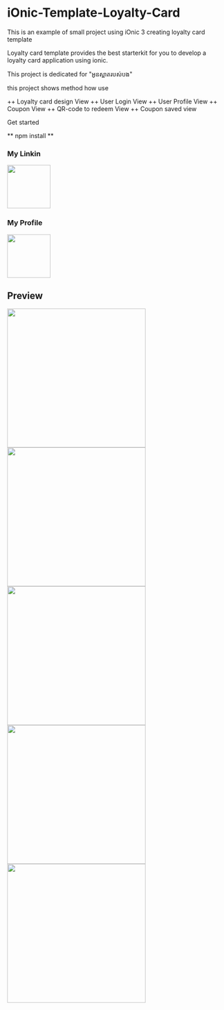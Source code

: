 # iOnic-Template-Loyalty-Card
This is an example of small project using iOnic 3 creating loyalty card template

Loyalty card template provides the best starterkit for you to develop a loyalty card application using ionic.

This project is dedicated for "អូនស្អាតរបស់បង"

this project shows method how use

++ Loyalty card design View
++ User Login View
++ User Profile View
++ Coupon View
++ QR-code to redeem View
++ Coupon saved view

Get started

** npm install **

<h3>My Linkin</h3>
<a target="_blank" href="http://www.linkedin.com/in/cheamseta"><img width="100px" src="https://cdn4.iconfinder.com/data/icons/social-media-pro-icons/1080/Linkin-01-128.png"/></a>

<h3>My Profile</h3>
<a target="_blank" href="http://cheamseta.herokuapp.com/"><img width="100px" src="https://graph.facebook.com/10205416160197106/picture?type=large&return_ssl_resources=1"/></a>

## Preview

<img width="320px" src="https://firebasestorage.googleapis.com/v0/b/hubgit-cea1c.appspot.com/o/discount1.png?alt=media&token=d2b1eccf-c171-4064-b363-10e8efd7d06c"/>

<img width="320px" src="https://firebasestorage.googleapis.com/v0/b/hubgit-cea1c.appspot.com/o/discount2.png?alt=media&token=3eaac24f-bace-41a9-9acd-684672349f9e"/>

<img width="320px" src="https://firebasestorage.googleapis.com/v0/b/hubgit-cea1c.appspot.com/o/discount3.png?alt=media&token=c36d6e9d-6a4b-42ed-900b-1fb65c3efdb7"/>

<img width="320px" src="https://firebasestorage.googleapis.com/v0/b/hubgit-cea1c.appspot.com/o/discount4.png?alt=media&token=ad44c63b-acb6-4d6e-84cf-3d1f842ea661"/>

<img width="320px" src="https://firebasestorage.googleapis.com/v0/b/hubgit-cea1c.appspot.com/o/discount5.png?alt=media&token=912e84b2-7b13-4be8-96e9-3bd4959cfaed"/>

